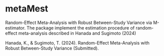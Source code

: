 # metaMest

Random-Effect Meta-Analysis with Robust Between-Study Variance via M-estimator. The package implement the estimation procedure of random-effect meta-analysis described in Hanada and Sugimoto (2024)


Hanada, K., & Sugimoto, T. (2024). Random-Effect Meta-Analysis with Robust Between-Study Variance (Submitted).


